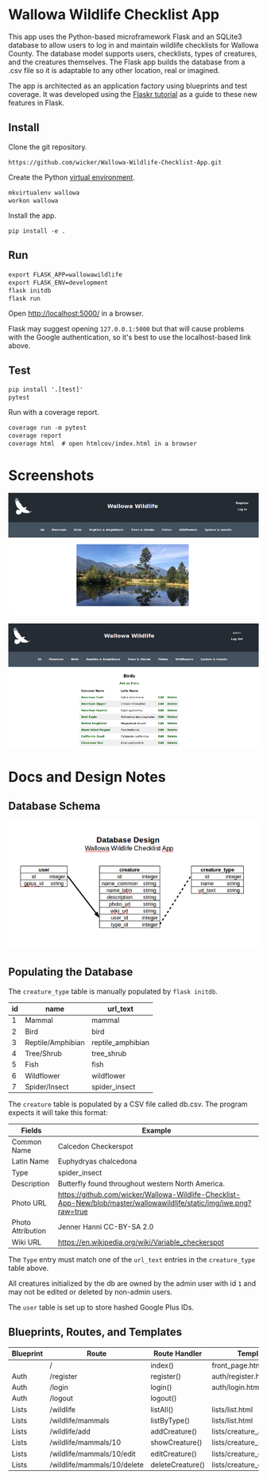 # Wallowa Wildlife Checklist App

This app uses the Python-based microframework Flask and an SQLite3 database to allow users to log in and maintain wildlife checklists for Wallowa County. The database model supports users, checklists, types of creatures, and the creatures themselves. The Flask app builds the database from a .csv file so it is adaptable to any other location, real or imagined. 

The app is architected as an application factory using blueprints and test coverage. It was developed using the [Flaskr tutorial](http://flask.pocoo.org/docs/1.0/tutorial/) as a guide to these new features in Flask.

## Install

Clone the git repository.

```
https://github.com/wicker/Wallowa-Wildlife-Checklist-App.git
```

Create the Python [virtual environment](https://virtualenvwrapper.readthedocs.io/en/latest/).

```
mkvirtualenv wallowa
workon wallowa
```

Install the app.

```
pip install -e .
```

## Run

```
export FLASK_APP=wallowawildlife
export FLASK_ENV=development
flask initdb
flask run
```

Open [http://localhost:5000/](http://localhost:5000/) in a browser. 

Flask may suggest opening `127.0.0.1:5000` but that will cause problems with the Google authentication, so it's best to use the localhost-based link above. 

## Test

```
pip install '.[test]'
pytest
```

Run with a coverage report.

```
coverage run -m pytest
coverage report
coverage html  # open htmlcov/index.html in a browser
```

# Screenshots

![Logged out](docs/screenshot-loggedout.png)

![Logged in](docs/screenshot-loggedin.png)

# Docs and Design Notes

## Database Schema

![Database schema](docs/db-schema.png)

## Populating the Database

The `creature_type` table is manually populated by `flask initdb`.

|id|name|url_text|
|--|----|--------|
|1|Mammal|mammal|
|2|Bird|bird|
|3|Reptile/Amphibian|reptile_amphibian|
|4|Tree/Shrub|tree_shrub|
|5|Fish|fish|
|6|Wildflower|wildflower|
|7|Spider/Insect|spider_insect|

The `creature` table is populated by a CSV file called db.csv. The program expects it will take this format: 

|Fields|Example|
|------|-------|
|Common Name|Calcedon Checkerspot|
|Latin Name|Euphydryas chalcedona|
|Type|spider_insect|
|Description|Butterfly found throughout western North America.|
|Photo URL|https://github.com/wicker/Wallowa-Wildlife-Checklist-App-New/blob/master/wallowawildlife/static/img/iwe.png?raw=true|
|Photo Attribution|Jenner Hanni CC-BY-SA 2.0|
|Wiki URL|https://en.wikipedia.org/wiki/Variable_checkerspot|

The `Type` entry must match one of the `url_text` entries in the `creature_type` table above.

All creatures initialized by the db are owned by the admin user with id `1` and may not be edited or deleted by non-admin users.

The `user` table is set up to store hashed Google Plus IDs. 

## Blueprints, Routes, and Templates

|Blueprint|Route|Route Handler|Template|
|---------|-----|-------------|--------|
||/|index()|front_page.html|
|Auth|/register|register()|auth/register.html|
|Auth|/login|login()|auth/login.html|
|Auth|/logout|logout()||
|Lists|/wildlife|listAll()|lists/list.html|
|Lists|/wildlife/mammals|listByType()|lists/list.html|
|Lists|/wildlife/add|addCreature()|lists/creature_add.html|
|Lists|/wildlife/mammals/10|showCreature()|lists/creature_show.html|
|Lists|/wildlife/mammals/10/edit|editCreature()|lists/creature_edit.html|
|Lists|/wildlife/mammals/10/delete|deleteCreature()|lists/creature_delete.html|

